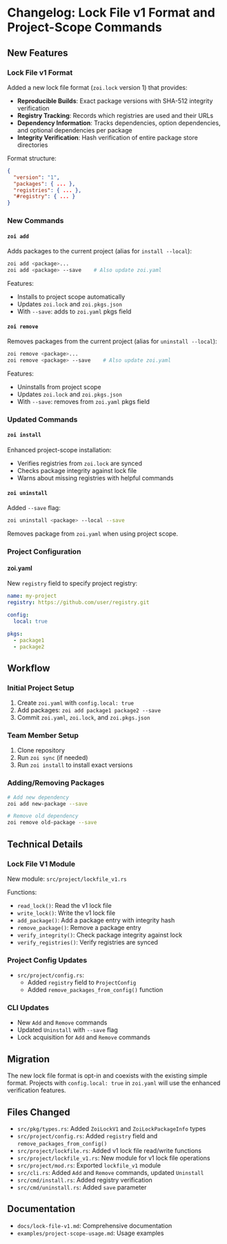 # Changelog: Lock File v1 Format and Project-Scope Commands

## New Features

### Lock File v1 Format

Added a new lock file format (`zoi.lock` version 1) that provides:

- **Reproducible Builds**: Exact package versions with SHA-512 integrity verification
- **Registry Tracking**: Records which registries are used and their URLs
- **Dependency Information**: Tracks dependencies, option dependencies, and optional dependencies per package
- **Integrity Verification**: Hash verification of entire package store directories

Format structure:
```json
{
  "version": "1",
  "packages": { ... },
  "registries": { ... },
  "#registry": { ... }
}
```

### New Commands

#### `zoi add`

Adds packages to the current project (alias for `install --local`):

```bash
zoi add <package>...
zoi add <package> --save    # Also update zoi.yaml
```

Features:
- Installs to project scope automatically
- Updates `zoi.lock` and `zoi.pkgs.json`
- With `--save`: adds to `zoi.yaml` pkgs field

#### `zoi remove`

Removes packages from the current project (alias for `uninstall --local`):

```bash
zoi remove <package>...
zoi remove <package> --save    # Also update zoi.yaml
```

Features:
- Uninstalls from project scope
- Updates `zoi.lock` and `zoi.pkgs.json`
- With `--save`: removes from `zoi.yaml` pkgs field

### Updated Commands

#### `zoi install`

Enhanced project-scope installation:

- Verifies registries from `zoi.lock` are synced
- Checks package integrity against lock file
- Warns about missing registries with helpful commands

#### `zoi uninstall`

Added `--save` flag:

```bash
zoi uninstall <package> --local --save
```

Removes package from `zoi.yaml` when using project scope.

### Project Configuration

#### zoi.yaml

New `registry` field to specify project registry:

```yaml
name: my-project
registry: https://github.com/user/registry.git

config:
  local: true

pkgs:
  - package1
  - package2
```

## Workflow

### Initial Project Setup

1. Create `zoi.yaml` with `config.local: true`
2. Add packages: `zoi add package1 package2 --save`
3. Commit `zoi.yaml`, `zoi.lock`, and `zoi.pkgs.json`

### Team Member Setup

1. Clone repository
2. Run `zoi sync` (if needed)
3. Run `zoi install` to install exact versions

### Adding/Removing Packages

```bash
# Add new dependency
zoi add new-package --save

# Remove old dependency
zoi remove old-package --save
```

## Technical Details

### Lock File V1 Module

New module: `src/project/lockfile_v1.rs`

Functions:
- `read_lock()`: Read the v1 lock file
- `write_lock()`: Write the v1 lock file
- `add_package()`: Add a package entry with integrity hash
- `remove_package()`: Remove a package entry
- `verify_integrity()`: Check package integrity against lock
- `verify_registries()`: Verify registries are synced

### Project Config Updates

- `src/project/config.rs`:
  - Added `registry` field to `ProjectConfig`
  - Added `remove_packages_from_config()` function

### CLI Updates

- New `Add` and `Remove` commands
- Updated `Uninstall` with `--save` flag
- Lock acquisition for `Add` and `Remove` commands

## Migration

The new lock file format is opt-in and coexists with the existing simple format. Projects with `config.local: true` in `zoi.yaml` will use the enhanced verification features.

## Files Changed

- `src/pkg/types.rs`: Added `ZoiLockV1` and `ZoiLockPackageInfo` types
- `src/project/config.rs`: Added `registry` field and `remove_packages_from_config()`
- `src/project/lockfile.rs`: Added v1 lock file read/write functions
- `src/project/lockfile_v1.rs`: New module for v1 lock file operations
- `src/project/mod.rs`: Exported `lockfile_v1` module
- `src/cli.rs`: Added `Add` and `Remove` commands, updated `Uninstall`
- `src/cmd/install.rs`: Added registry verification
- `src/cmd/uninstall.rs`: Added `save` parameter

## Documentation

- `docs/lock-file-v1.md`: Comprehensive documentation
- `examples/project-scope-usage.md`: Usage examples
